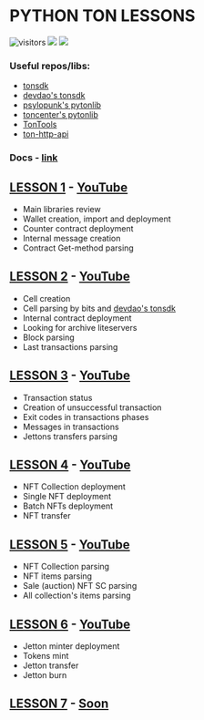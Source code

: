 # PYTHON TON LESSONS
![visitors](https://visitor-badge.glitch.me/badge?page\_id=yungwine.pyton-lessons.readme\&left\_color=gray\&right\_color=blue)
[![](https://img.shields.io/badge/%F0%9F%92%8E-TON-grey)](https://ton.org)
![](https://img.shields.io/github/last-commit/yungwine/pyton-lessons)

### Useful repos/libs:
* [tonsdk](https://github.com/tonfactory/tonsdk)
* [devdao's tonsdk](https://github.com/devdaoteam/tonsdk)
* [psylopunk's pytonlib](https://github.com/psylopunk/pytonlib)
* [toncenter's pytonlib](https://github.com/toncenter/pytonlib)
* [TonTools](https://github.com/yungwine/TonTools)
* [ton-http-api](https://github.com/toncenter/ton-http-api)

### Docs - [link](https://docs.ton.org)

## [LESSON 1](https://github.com/yungwine/pyton-lessons/tree/master/lesson-1) - [YouTube](https://youtu.be/2Hk82Dhzcxs)

- Main libraries review
- Wallet creation, import and deployment
- Counter contract deployment
- Internal message creation
- Contract Get-method parsing

## [LESSON 2](https://github.com/yungwine/pyton-lessons/tree/master/lesson-2) - [YouTube](https://youtu.be/mX52vkejF1k)

- Cell creation
- Cell parsing by bits and [devdao's tonsdk](https://github.com/devdaoteam/tonsdk)
- Internal contract deployment
- Looking for archive liteservers
- Block parsing
- Last transactions parsing

## [LESSON 3](https://github.com/yungwine/pyton-lessons/tree/master/lesson-3) - [YouTube](https://www.youtube.com/watch?v=eH53OnNGRy0)

- Transaction status
- Creation of unsuccessful transaction
- Exit codes in transactions phases
- Messages in transactions
- Jettons transfers parsing

## [LESSON 4](https://github.com/yungwine/pyton-lessons/tree/master/lesson-4) - [YouTube](https://www.youtube.com/watch?v=SY83tiu-5cQ)

- NFT Collection deployment
- Single NFT deployment
- Batch NFTs deployment
- NFT transfer

## [LESSON 5](https://github.com/yungwine/pyton-lessons/tree/master/lesson-5) - [YouTube](https://www.youtube.com/watch?v=uZhAS0MCdqA)

- NFT Collection parsing
- NFT items parsing
- Sale (auction) NFT SC parsing
- All collection's items parsing

## [LESSON 6](https://github.com/yungwine/pyton-lessons/tree/master/lesson-6) - [YouTube](https://www.youtube.com/watch?v=QNcByRKNMQw)

- Jetton minter deployment
- Tokens mint
- Jetton transfer
- Jetton burn

## [LESSON 7](https://github.com/yungwine/pyton-lessons/tree/master/lesson-7) - [Soon]()
